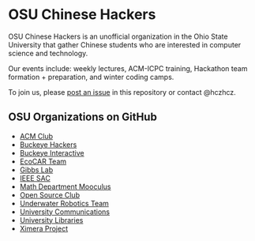 OSU Chinese Hackers
===

OSU Chinese Hackers is an unofficial organization in the Ohio State University that gather Chinese students who are interested in computer science and technology.

Our events include: weekly lectures, ACM-ICPC training, Hackathon team formation + preparation, and winter coding camps.

To join us, please [post an issue](https://github.com/buckeye-cn/About/issues/new?title=Please%20add%20me%20to%20the%20member%20list) in this repository or contact @hczhcz.

OSU Organizations on GitHub
---

* [ACM Club](https://github.com/OSUACM)
* [Buckeye Hackers](https://github.com/BuckeyeHackers)
* [Buckeye Interactive](https://github.com/buckii)
* [EcoCAR Team](https://github.com/OSUEcoCAR)
* [Gibbs Lab](https://github.com/OSUGibbsLab)
* [IEEE SAC](https://github.com/IEEE-OSU)
* [Math Department Mooculus](https://github.com/mooculus)
* [Open Source Club](https://github.com/OSUOSC)
* [Underwater Robotics Team](https://github.com/osu-uwrt)
* [University Communications](https://github.com/osucomm)
* [University Libraries](https://github.com/osulibraries) 
* [Ximera Project](https://github.com/XimeraProject)
